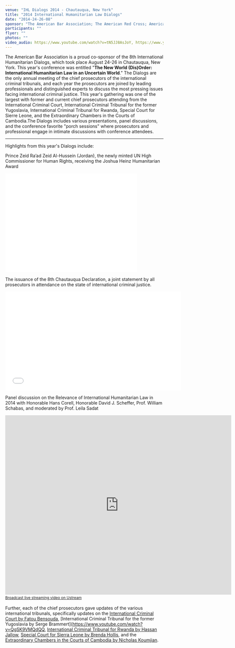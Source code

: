 ```yaml
---
venue: "IHL Dialogs 2014 - Chautauqua, New York"
title: "2014 International Humanitarian Law Dialogs"
date: "2014-24-26-08"
sponsor: "The American Bar Association; The American Red Cross; American Society of International Law; Case Western Reserve University School of Law; The Chautauqua Institution; Impunity Watch; intlawgrrl;International Bar Association; NYU Center for Global Affairs; The Planethood Foundation; The Robert H. Jackson Center; Syracuse University College of Law; Whitney R. Harris World Law Institute at Washington University School of Law; in association with the United States Holocaust Memorial Museum"
participants: ""
flyer: ""
photos: ""
video_audio: https://www.youtube.com/watch?v=tN5JJ8AsJoY, https://www.youtube.com/watch?v=OLxs2SIie2w&feature=relmfu, http://www.youtube.com/watch?v=5Qj1Hr04NN4&feature=relmfu
---
```


The American Bar Association is a proud co-sponsor of the 8th International Humanitarian Dialogs, which took place August 24-26 in Chautauqua, New York. This year's conference was entitled "**The New World (Dis)Order: International Humanitarian Law in an Uncertain World**.”
The Dialogs are the only annual meeting of the chief prosecutors of the international criminal tribunals, and each year the prosecutors are joined by leading professionals and distinguished experts to discuss the most pressing issues facing international criminal justice. This year's gathering was one of the largest with
former and current chief prosecutors attending from the International Criminal Court, International Criminal Tribunal for the former Yugoslavia, International Criminal Tribunal for Rwanda, Special Court for Sierre Leone, and the Extraordinary Chambers in the Courts of Cambodia.The Dialogs includes various presentations, panel discussions,
and the conference favorite "porch sessions" where prosecutors and professional engage in intimate discussions with conference attendees.

---

Highlights from this year's Dialogs include:

Prince Zeid Ra’ad Zeid Al-Hussein (Jordan), the newly minted UN High Commissioner for Human Rights, receiving the Joshua Heinz Humanitarian Award

<iframe width="420" height="315" src="//www.youtube.com/embed/ROjfkF1mCyQ" frameborder="0" allowfullscreen></iframe>

The issuance of the 8th Chautauqua Declaration, a joint statement by all prosecutors in attendance on the state of international criminal justice. 

<iframe width="560" height="315" src="//www.youtube.com/embed/7NAqqJ379tM" frameborder="0" allowfullscreen></iframe>

Panel discussion on the Relevance of International Humanitarian Law in 2014 with Honorable Hans Corell, Honorable David J. Scheffer, Prof. William Schabas, and moderated by Prof. Leila Sadat

<iframe width="720" height="572" src="http://www.ustream.tv/embed/recorded/51848590?v=3&amp;wmode=direct" scrolling="no" frameborder="0" style="border: 0px none transparent;">    </iframe><br /><a href="http://www.ustream.tv" style="font-size: 12px; line-height: 20px; font-weight: normal; text-align: left;" target="_blank">Broadcast live streaming video on Ustream</a>

Further, each of the chief prosecutors gave updates of the various international tribunals, specifically updates on the [International Criminal Court by Fatou Bensouda](https://www.youtube.com/watch?v=FDH2dNJ7t3c), [International Criminal Tribunal for the former Yugoslavia by Serge Brammert](https://www.youtube.com/watch?v=QgSK9VMQdQQ, [International Criminal Tribunal for Rwanda by Hassan Jallow](https://www.youtube.com/watch?v=ee5wZ3wC2oU),
[Special Court for Sierra Leone by Brenda Hollis](https://www.youtube.com/watch?v=XNTiWx77Gro), and the [Extraordinary Chambers in the Courts of Cambodia by Nicholas Koumjian](https://www.youtube.com/watch?v=1nMJWNsMy3s).


